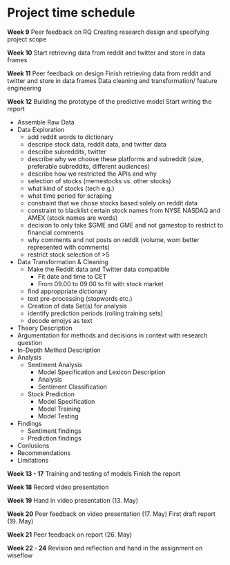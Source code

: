 # Project time schedule


**Week 9**
Peer feedback on RQ
Creating research design and specifying project scope


**Week 10**
Start retrieving data from reddit and twitter and store in data frames


**Week 11**
Peer feedback on design
Finish retrieving data from reddit and twitter and store in data frames
Data cleaning and transformation/ feature engineering 


**Week 12**
Building the prototype of the predictive model
Start writing the report
  - Assemble Raw Data
  - Data Exploration
    - add reddit words to dictionary
    - descripe stock data, reddit data, and twitter data 
    - describe subreddits, twitter 
    - describe why we choose these platforms and subreddit (size, preferable subreddits, different audiences)
    - describe how we restricted the APIs and why 
    - selection of stocks (memestocks vs. other stocks)
    - what kind of stocks (tech e.g.) 
    - what time period for scraping 
    - constraint that we chose stocks based solely on reddit data 
    - constraint to blacklist certain stock names from NYSE NASDAQ and AMEX (stock names are words)
    - decision to only take $GME and GME and not gamestop to restrict to financial comments
    - why comments and not posts on reddit (volume, wom better represented with comments)
    - restrict stock selection of >5 
  - Data Transformation & Cleaning
    - Make the Reddit data and Twitter data compatible
      - Fit date and time to CET
      - From 09.00 to 09.00 to fit with stock market
    - find approppriate dictionary
    - text pre-processing (stopwords etc.) 
    - Creation of data Set(s) for analysis
    - identify prediction periods (rolling training sets)
    - decode emojys as text 
  - Theory Description
  - Argumentation for methods and decisions in context with research question 
  - In-Depth Method Description
  - Analysis
    - Sentiment Analysis  
      - Model Specification and Lexicon Description
      - Analysis
      - Sentiment Classification 
    - Stock Prediction
      - Model Specification
      - Model Training
      - Model Testing
  - Findings
    - Sentiment findings
    - Prediction findings
  - Conlusions
  - Recommendations
  - Limitations 


**Week 13 - 17**
Training and testing of models
Finish the report


**Week 18**
Record video presentation


**Week 19**
Hand in video presentation (13. May)


**Week 20**
Peer feedback on video presentation (17. May)
First draft report (19. May)


**Week 21**
Peer feedback on report (26. May)


**Week 22 - 24**
Revision and reflection and hand in the assignment on wiseflow
